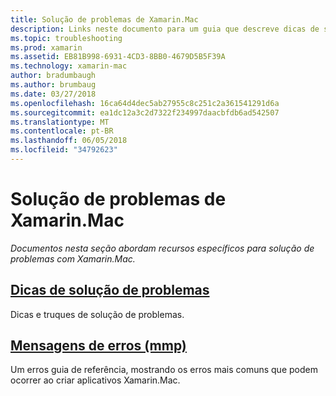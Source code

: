 ```yaml
---
title: Solução de problemas de Xamarin.Mac
description: Links neste documento para um guia que descreve dicas de solução de problemas gerais para o desenvolvimento de Xamarin.Mac e outra guia que lista os erros gerados por mmp, a ferramenta de que os pacotes de assemblies em um aplicativo do Mac.
ms.topic: troubleshooting
ms.prod: xamarin
ms.assetid: EB81B998-6931-4CD3-8BB0-4679D5B5F39A
ms.technology: xamarin-mac
author: bradumbaugh
ms.author: brumbaug
ms.date: 03/27/2018
ms.openlocfilehash: 16ca64d4dec5ab27955c8c251c2a361541291d6a
ms.sourcegitcommit: ea1dc12a3c2d7322f234997daacbfdb6ad542507
ms.translationtype: MT
ms.contentlocale: pt-BR
ms.lasthandoff: 06/05/2018
ms.locfileid: "34792623"
---
```

# <a name="xamarinmac-troubleshooting"></a>Solução de problemas de Xamarin.Mac 

_Documentos nesta seção abordam recursos específicos para solução de problemas com Xamarin.Mac._

##  <a name="troubleshooting-tipsmactroubleshootingtroubleshootingmd"></a>[Dicas de solução de problemas](~/mac/troubleshooting/troubleshooting.md)

Dicas e truques de solução de problemas.

##  <a name="errors-messages-mmpmactroubleshootingmmp-errorsmd"></a>[Mensagens de erros (mmp)](~/mac/troubleshooting/mmp-errors.md)

Um erros guia de referência, mostrando os erros mais comuns que podem ocorrer ao criar aplicativos Xamarin.Mac.

